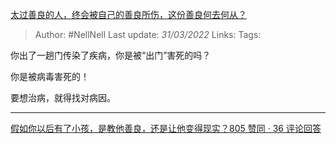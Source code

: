 [太过善良的人，终会被自己的善良所伤，这份善良何去何从？](https://www.zhihu.com/question/520255432/answer/2410566309)

> Author: #NellNell 
Last update: *31/03/2022* 
Links:
Tags: 

你出了一趟门传染了疾病，你是被“出门”害死的吗？

你是被病毒害死的！

要想治病，就得找对病因。

---

  

[假如你以后有了小孩，是教他善良，还是让他变得现实？805 赞同 · 36 评论回答](https://www.zhihu.com/question/368072674/answer/1009483941)